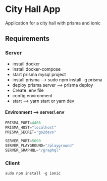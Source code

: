 # City Hall App

Application for a city hall with prisma and ionic

## Requirements

### Server

- install docker
- install docker-compose
- start prisma mysql project
- install prisma --> sudo npm install -g prisma
- deploy prisma server --> prisma deploy
- Create .env file
- config environment
- start --> yarn start or yarn dev

#### Environment --> server/.env

```javascript
PRISMA_PORT=4466
PRISMA_HOST="localhost"
PRISMA_SECRET="go2devs"

SERVER_PORT=5000
SERVER_PLAYGROUND="/playground"
SERVER_GRAPHQL="/graphql"

```

### Client

```javascript
sudo npm install -g ionic
```
